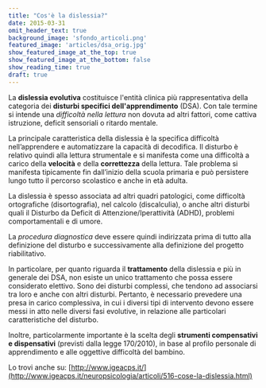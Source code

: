 ```yaml
---
title: "Cos'è la dislessia?"
date: 2015-03-31
omit_header_text: true
background_image: 'sfondo_articoli.png'
featured_image: 'articles/dsa_orig.jpg'
show_featured_image_at_the_top: true
show_featured_image_at_the_bottom: false
show_reading_time: true
draft: true
---
```


La **dislessia evolutiva** costituisce l'entità clinica più rappresentativa
della categoria dei **disturbi specifici dell'apprendimento** (DSA). Con tale
termine si intende una _difficoltà nella lettura_ non dovuta ad altri fattori,
come cattiva istruzione, deficit sensoriali o ritardo mentale.  
  
La principale caratteristica della dislessia è la specifica difficoltà
nell’apprendere e automatizzare la capacità di decodifica. Il disturbo è
relativo quindi alla lettura strumentale e si manifesta come una difficoltà a
carico della **velocità** e della **correttezza** della lettura. Tale problema
si manifesta tipicamente fin dall’inizio della scuola primaria e può
persistere lungo tutto il percorso scolastico e anche in età adulta.  
  
La dislessia è spesso associata ad altri quadri patologici, come difficoltà
ortografiche (disortografia), nel calcolo (discalculia), o anche altri
disturbi quali il Disturbo da Deficit di Attenzione/Iperattività (ADHD),
problemi comportamentali e di umore.  
  
La _procedura diagnostica_ deve essere quindi indirizzata prima di tutto alla
definizione del disturbo e successivamente alla definizione del progetto
riabilitativo.  
  
In particolare, per quanto riguarda il **trattamento** della dislessia e più
in generale dei DSA, non esiste un unico trattamento che possa essere
considerato elettivo. Sono dei disturbi complessi, che tendono ad associarsi
tra loro e anche con altri disturbi. Pertanto, è necessario prevedere una
presa in carico complessiva, in cui i diversi tipi di intervento devono essere
messi in atto nelle diversi fasi evolutive, in relazione alle particolari
caratteristiche del disturbo.  
  
Inoltre, particolarmente importante è la scelta degli **strumenti compensativi
e dispensativi** (previsti dalla legge 170/2010), in base al profilo personale
di apprendimento e alle oggettive difficoltà del bambino.  
  
Lo trovi anche su:  [http://www.igeacps.it/](http://www.igeacps.it/neuropsicologia/articoli/516-cose-la-dislessia.html)

